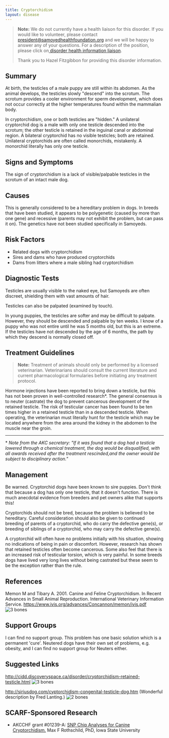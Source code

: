 ```yaml
---
title: Cryptorchidism
layout: disease
---
```


> **Note:** We do not currently have a health liaison for this disorder. If you would like to volunteer, please contact[ president@samoyedhealthfoundation.org](mailto:president@samoyedhealthfoundation.org?subject=Questions%20about%20becoming%20a%20Health%20Information%20Liaison%20or%20Reviewer) and we will be happy to answer any of your questions.
> For a description of the position, please click on[ disorder health information liaison](/become-a-health-information-liaison).
>
> Thank you to Hazel Fitzgibbon for providing this disorder information.

## Summary

At birth, the testicles of a male puppy are still within its abdomen. As
the animal develops, the testicles slowly "descend" into the scrotum.
The scrotum provides a cooler environment for sperm development, which
does not occur correctly at the higher temperatures found within the
mammalian body.

In cryptorchidism, one or both testicles are "hidden." A unilateral
cryptorchid dog is a male with only one testicle descended into the
scrotum; the other testicle is retained in the inguinal canal or
abdominal region. A bilateral cryptorchid has no visible testicles;
both are retained. Unilateral cryptorchids are often called monorchids,
mistakenly. A monorchid literally has only one testicle.

## Signs and Symptoms

The sign of cryptorchidism is a lack of visible/palpable testicles in
the scrotum of an intact male dog.

## Causes

This is generally considered to be a hereditary problem in dogs. In
breeds that have been studied, it appears to be polygenetic (caused by
more than one gene) and recessive (parents may not exhibit the problem,
but can pass it on). The genetics have not been studied specifically in
Samoyeds.

## Risk Factors

- Related dogs with cryptorchidism
- Sires and dams who have produced cryptorchids
- Dams from litters where a male sibling had cryptorchidism

## Diagnostic Tests

Testicles are usually visible to the naked eye, but Samoyeds are often
discreet, shielding them with vast amounts of hair.

Testicles can also be palpated (examined by touch).

In young puppies, the testicles are softer and may be difficult to
palpate. However, they should be descended and palpable by ten weeks.
I know of a puppy who was not entire until he was 5 months old, but this
is an extreme. If the testicles have not descended by the age of 6
months, the path by which they descend is normally closed off.

## Treatment Guidelines

> **Note:** Treatment of animals should only be performed by a licensed
> veterinarian. Veterinarians should consult the current literature and
> current pharmacological formularies before initiating any treatment
> protocol.

Hormone injections have been reported to bring down a testicle, but this
has not been proven in well-controlled research\*. The general
consensus is to neuter (castrate) the dog to prevent cancerous
development of the retained testicle. The risk of testicular cancer has
been found to be ten times higher in a retained testicle than in a
descended testicle. When operating, the veterinarian must literally
hunt for the testicle which may be located anywhere from the area around
the kidney in the abdomen to the muscle near the groin.

---

\* _Note from the AKC secretary: "If it was found that a dog had a
testicle lowered through a chemical treatment, the dog would be
disqualified, with all awards received after the treatment rescinded,and
the owner would be subject to disciplinary action."_

## Management

Be warned. Cryptorchid dogs have been known to sire puppies. Don't think
that because a dog has only one testicle, that it doesn't function.
There is much anecdotal evidence from breeders and pet owners alike that
supports this!

Cryptorchids should not be bred, because the problem is believed to be
hereditary. Careful consideration should also be given to continued
breeding of parents of a cryptorchid, who do carry the defective
gene(s), or breeding of siblings of a cryptorchid, who may carry the
defective gene(s).

A cryptorchid will often have no problems initially with his situation,
showing no indications of being in pain or discomfort. However, research
has shown that retained testicles often become cancerous. Some also
feel that there is an increased risk of testicular torsion, which is
very painful. In some breeds dogs have lived very long lives without
being castrated but these seem to be the exception rather than the rule.

## References

Memon M and Tibary A. 2001. Canine and Feline Cryptorchidism. In
Recent Advances in Small Animal Reproduction. International
Veterinary Information Service.
<https://www.ivis.org/advances/Concannon/memon/ivis.pdf>
![3 bones](/img/3-bones.png)

## Support Groups

I can find no support group. This problem has one basic solution which
is a permanent 'cure'. Neutered dogs have their own set of problems,
e.g. obesity, and I can find no support group for Neuters either.

## Suggested Links

<http://cidd.discoveryspace.ca/disorder/cryptorchidism-retained-testicle.html>
![3 bones](/img/3-bones.png)

<http://siriusdog.com/cyptorchidism-congenital-testicle-dog.htm>
(Wonderful description by Fred Lanting.)
![2 bones](/img/2-bones.png)

## SCARF-Sponsored Research

- AKCCHF grant #01239-A: [SNP Chip Analyses for Canine Cryptorchidism.](/research/current-studies/akcchf-grant-1239-a/) Max F Rothschild, PhD, Iowa State University
